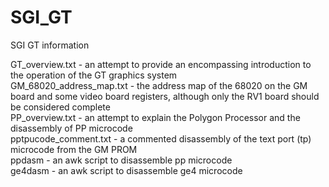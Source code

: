# SGI_GT
SGI GT information

GT_overview.txt  - an attempt to provide an encompassing introduction to the operation of the GT graphics system  
GM_68020_address_map.txt  - the address map of the 68020 on the GM board and some video board registers, although only the RV1 board should be considered complete  
PP_overview.txt  - an attempt to explain the Polygon Processor and the disassembly of PP microcode  
pptpucode_comment.txt  - a commented disassembly of the text port (tp) microcode from the GM PROM  
ppdasm  - an awk script to disassemble pp microcode  
ge4dasm  - an awk script to disassemble ge4 microcode  
